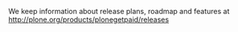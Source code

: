 We keep information about release plans, roadmap and features at http://plone.org/products/plonegetpaid/releases

